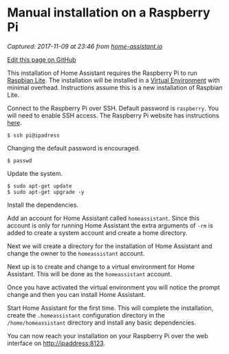 # Manual installation on a Raspberry Pi

_Captured: 2017-11-09 at 23:46 from [home-assistant.io](https://home-assistant.io/docs/installation/raspberry-pi/)_

[Edit this page on GitHub](https://github.com/home-assistant/home-assistant.github.io/tree/current/source/_docs/installation/raspberry-pi.markdown)

This installation of Home Assistant requires the Raspberry Pi to run [Raspbian Lite](https://www.raspberrypi.org/downloads/raspbian/). The installation will be installed in a [Virtual Environment](https://home-assistant.io/docs/installation/virtualenv) with minimal overhead. Instructions assume this is a new installation of Raspbian Lite.

Connect to the Raspberry Pi over SSH. Default password is `raspberry`. You will need to enable SSH access. The Raspberry Pi website has instructions [here](https://www.raspberrypi.org/documentation/remote-access/ssh/).
    
    
    $ ssh pi@ipadress
    

Changing the default password is encouraged.
    
    
    $ passwd
    

Update the system.
    
    
    $ sudo apt-get update
    $ sudo apt-get upgrade -y
    

Install the dependencies.

Add an account for Home Assistant called `homeassistant`. Since this account is only for running Home Assistant the extra arguments of `-rm` is added to create a system account and create a home directory.

Next we will create a directory for the installation of Home Assistant and change the owner to the `homeassistant` account.

Next up is to create and change to a virtual environment for Home Assistant. This will be done as the `homeassistant` account.

Once you have activated the virtual environment you will notice the prompt change and then you can install Home Assistant.

Start Home Assistant for the first time. This will complete the installation, create the `.homeassistant` configuration directory in the `/home/homeassistant` directory and install any basic dependencies.

You can now reach your installation on your Raspberry Pi over the web interface on <http://ipaddress:8123>.
